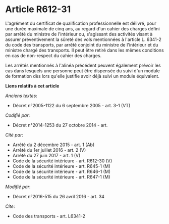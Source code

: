 # Article R612-31

L'agrément du certificat de qualification professionnelle est délivré, pour une durée maximale de cinq ans, au regard d'un
cahier des charges défini par arrêté du ministre de l'intérieur ou, s'agissant des activités visant à assurer préventivement
la sûreté des vols mentionnées à l'article L. 6341-2 du code des transports, par arrêté conjoint du ministre de l'intérieur
et du ministre chargé des transports. Il peut être retiré dans les mêmes conditions en cas de non-respect du cahier des
charges.

Les arrêtés mentionnés à l'alinéa précédent peuvent également prévoir les cas dans lesquels une personne peut être dispensée
du suivi d'un module de formation dès lors qu'elle justifie avoir déjà suivi un module équivalent.

**Liens relatifs à cet article**

_Anciens textes_:

  - Décret n°2005-1122 du 6 septembre 2005 - art. 3-1 (VT)

_Codifié par_:

  - Décret n°2014-1253 du 27 octobre 2014 - art.

_Cité par_:

  - Arrêté du 2 décembre 2015 - art. 1 (Ab)
  - Arrêté du 1er juillet 2016 - art. 2 (V)
  - Arrêté du 27 juin 2017 - art. 1 (V)
  - Code de la sécurité intérieure - art. R612-30 (V)
  - Code de la sécurité intérieure - art. R645-1 (M)
  - Code de la sécurité intérieure - art. R646-1 (M)
  - Code de la sécurité intérieure - art. R647-1 (M)

_Modifié par_:

  - Décret n°2016-515 du 26 avril 2016 - art. 34

_Cite_:

  - Code des transports - art. L6341-2
